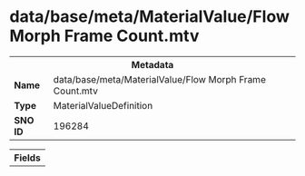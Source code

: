 <h1>data/base/meta/MaterialValue/Flow Morph Frame Count.mtv</h1><table><tr><th colspan="100%">Metadata</th></tr><tr><td><b>Name</b></td><td>data/base/meta/MaterialValue/Flow Morph Frame Count.mtv</td></tr><tr><td><b>Type</b></td><td>MaterialValueDefinition</td></tr><tr><td><b>SNO ID</b></td><td>196284</td></tr></table>

<table><tr><th colspan="100%">Fields</th></tr></table>

